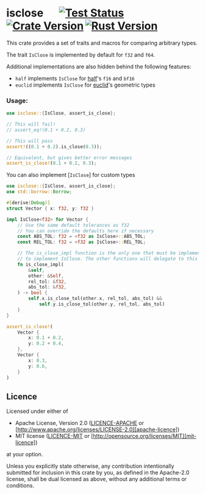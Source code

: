 # isclose &emsp; [![Test Status]][actions]&thinsp;[![Crate Version]][crates]&thinsp;[![Rust Version]][crates]

[test status]: https://img.shields.io/github/actions/workflow/status/staticintlucas/isclose/test.yml?branch=main&label=tests&style=flat-square
[crate version]: https://img.shields.io/crates/v/isclose?style=flat-square
[rust version]: https://img.shields.io/crates/msrv/isclose?style=flat-square

[actions]: https://github.com/staticintlucas/isclose/actions?query=branch%3Amain
[crates]: https://crates.io/crates/isclose

<!-- cargo-rdme start -->

This crate provides a set of traits and macros for comparing arbitrary types.

The trait `IsClose` is implemented by default for `f32` and `f64`.

Additional implementations are also hidden behind the following features:

- `half` implements `IsClose` for [half]'s `f16` and `bf16`
- `euclid` implements `IsClose` for [euclid]'s geometric types

[half]: https://crates.io/crates/half
[euclid]: https://crates.io/crates/euclid

### Usage:

```rust
use isclose::{IsClose, assert_is_close};

// This will fail!
// assert_eq!(0.1 + 0.2, 0.3)

// This will pass
assert!((0.1 + 0.2).is_close(0.3));

// Equivalent, but gives better error messages
assert_is_close!(0.1 + 0.2, 0.3);
```

You can also implement [`IsClose`] for custom types

```rust
use isclose::{IsClose, assert_is_close};
use std::borrow::Borrow;

#[derive(Debug)]
struct Vector { x: f32, y: f32 }

impl IsClose<f32> for Vector {
    // Use the same default tolerances as f32
    // You can override the defaults here if necessary
    const ABS_TOL: f32 = <f32 as IsClose>::ABS_TOL;
    const REL_TOL: f32 = <f32 as IsClose>::REL_TOL;

    // The is_close_impl function is the only one that must be implemented
    // to implement IsClose. The other functions will delegate to this one.
    fn is_close_impl(
        &self,
        other: &Self,
        rel_tol: &f32,
        abs_tol: &f32,
    ) -> bool {
        self.x.is_close_tol(other.x, rel_tol, abs_tol) &&
            self.y.is_close_tol(other.y, rel_tol, abs_tol)
    }
}

assert_is_close!(
    Vector {
        x: 0.1 + 0.2,
        y: 0.2 + 0.4,
    },
    Vector {
        x: 0.3,
        y: 0.6,
    }
)
```

<!-- cargo-rdme end -->

## Licence

Licensed under either of

* Apache License, Version 2.0 ([LICENCE-APACHE](LICENCE-APACHE) or [http://www.apache.org/licenses/LICENSE-2.0][apache-licence])
* MIT license ([LICENCE-MIT](LICENCE-MIT) or [http://opensource.org/licenses/MIT][mit-licence])

at your option.

Unless you explicitly state otherwise, any contribution intentionally submitted for inclusion in
this crate by you, as defined in the Apache-2.0 license, shall be dual licensed as above, without
any additional terms or conditions.

[apache-licence]: http://www.apache.org/licenses/LICENSE-2.0
[mit-licence]: http://opensource.org/licenses/MIT
